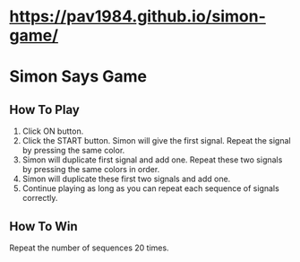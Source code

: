 # https://pav1984.github.io/simon-game/

# Simon Says Game

## How To Play

1. Click ON button.
2. Click the START button. Simon will give the first signal. Repeat the signal by pressing the same color.
3. Simon will duplicate first signal and add one. Repeat these two signals by pressing the same colors in order.
4. Simon will duplicate these first two signals and add one.
5. Continue playing as long as you can repeat each sequence of signals correctly.

## How To Win 

Repeat the number of sequences 20 times.
